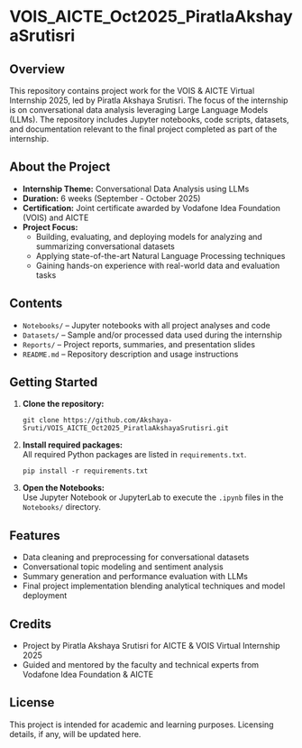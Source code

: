 

# VOIS_AICTE_Oct2025_PiratlaAkshayaSrutisri

## Overview

This repository contains project work for the VOIS & AICTE Virtual Internship 2025, led by Piratla Akshaya Srutisri. The focus of the internship is on conversational data analysis leveraging Large Language Models (LLMs). The repository includes Jupyter notebooks, code scripts, datasets, and documentation relevant to the final project completed as part of the internship.

## About the Project

- **Internship Theme:** Conversational Data Analysis using LLMs  
- **Duration:** 6 weeks (September - October 2025)  
- **Certification:** Joint certificate awarded by Vodafone Idea Foundation (VOIS) and AICTE  
- **Project Focus:**  
  - Building, evaluating, and deploying models for analyzing and summarizing conversational datasets  
  - Applying state-of-the-art Natural Language Processing techniques  
  - Gaining hands-on experience with real-world data and evaluation tasks

## Contents

- `Notebooks/` – Jupyter notebooks with all project analyses and code
- `Datasets/` – Sample and/or processed data used during the internship
- `Reports/` – Project reports, summaries, and presentation slides
- `README.md` – Repository description and usage instructions

## Getting Started

1. **Clone the repository:**
   ```
   git clone https://github.com/Akshaya-Sruti/VOIS_AICTE_Oct2025_PiratlaAkshayaSrutisri.git
   ```
2. **Install required packages:**  
   All required Python packages are listed in `requirements.txt`.
   ```
   pip install -r requirements.txt
   ```
3. **Open the Notebooks:**  
   Use Jupyter Notebook or JupyterLab to execute the `.ipynb` files in the `Notebooks/` directory.

## Features

- Data cleaning and preprocessing for conversational datasets
- Conversational topic modeling and sentiment analysis
- Summary generation and performance evaluation with LLMs
- Final project implementation blending analytical techniques and model deployment

## Credits

- Project by Piratla Akshaya Srutisri for AICTE & VOIS Virtual Internship 2025
- Guided and mentored by the faculty and technical experts from Vodafone Idea Foundation & AICTE

## License

This project is intended for academic and learning purposes. Licensing details, if any, will be updated here.

